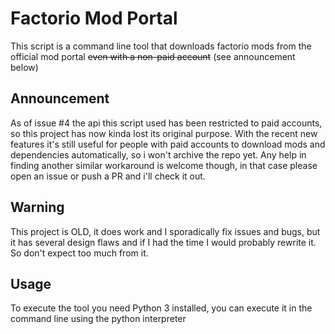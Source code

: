 # Factorio Mod Portal

This script is a command line tool that downloads factorio mods 
from the official mod portal ~~even with a non-paid account~~  (see announcement below)

## Announcement
As of issue #4 the api this script used has been restricted to paid accounts, so this project has now kinda lost
its original purpose.
With the recent new features it's still useful for people with paid accounts to download mods and dependencies automatically,
so i won't archive the repo yet. Any help in finding another similar workaround is welcome though, in that case please open
an issue or push a PR and i'll check it out.

## Warning
This project is OLD, it does work and I sporadically fix issues and bugs, but it has several design flaws and if I had the time I would probably rewrite it.
So don't expect too much from it.

## Usage

To execute the tool you need Python 3 installed, you can execute it in the command line using the python interpreter

